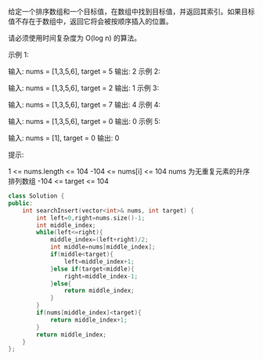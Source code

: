 给定一个排序数组和一个目标值，在数组中找到目标值，并返回其索引。如果目标值不存在于数组中，返回它将会被按顺序插入的位置。

请必须使用时间复杂度为 O(log n) 的算法。

 

示例 1:

输入: nums = [1,3,5,6], target = 5
输出: 2
示例 2:

输入: nums = [1,3,5,6], target = 2
输出: 1
示例 3:

输入: nums = [1,3,5,6], target = 7
输出: 4
示例 4:

输入: nums = [1,3,5,6], target = 0
输出: 0
示例 5:

输入: nums = [1], target = 0
输出: 0


提示:

1 <= nums.length <= 104
-104 <= nums[i] <= 104
nums 为无重复元素的升序排列数组
-104 <= target <= 104

```cpp
class Solution {
public:
    int searchInsert(vector<int>& nums, int target) {
        int left=0,right=nums.size()-1;
        int middle_index;
        while(left<=right){
            middle_index=(left+right)/2;
            int middle=nums[middle_index];
            if(middle<target){
                left=middle_index+1;
            }else if(target<middle){
                right=middle_index-1;
            }else{
                return middle_index;
            }
        }
        if(nums[middle_index]<target){
            return middle_index+1;
        }
        return middle_index;
    }
};
```

